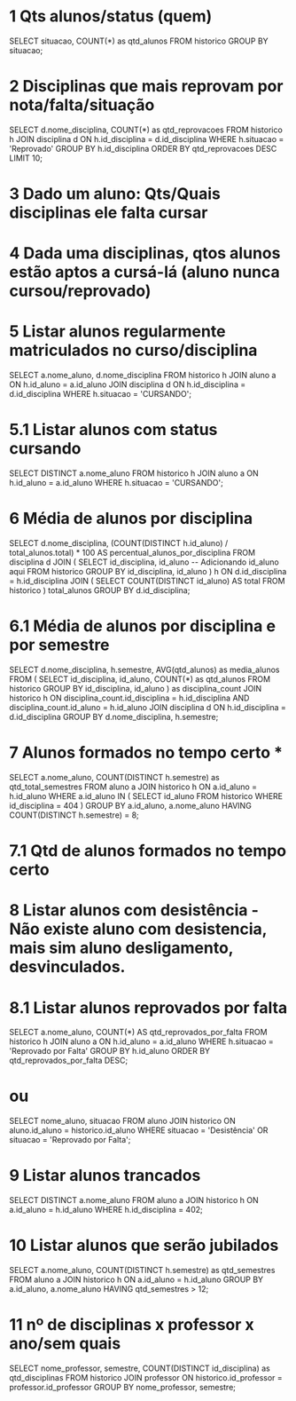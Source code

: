 # 1 Qts alunos/status (quem)
SELECT situacao, COUNT(*) as qtd_alunos
FROM historico
GROUP BY situacao;

# 2 Disciplinas que mais reprovam por nota/falta/situação
SELECT d.nome_disciplina, COUNT(*) as qtd_reprovacoes
FROM historico h
JOIN disciplina d ON h.id_disciplina = d.id_disciplina
WHERE h.situacao = 'Reprovado'
GROUP BY h.id_disciplina
ORDER BY qtd_reprovacoes DESC
LIMIT 10;

# 3 Dado um aluno: Qts/Quais disciplinas ele falta cursar
# 4 Dada uma disciplinas, qtos alunos estão aptos a cursá-lá (aluno nunca cursou/reprovado)
# 5 Listar alunos regularmente matriculados no curso/disciplina
SELECT a.nome_aluno, d.nome_disciplina
FROM historico h
JOIN aluno a ON h.id_aluno = a.id_aluno
JOIN disciplina d ON h.id_disciplina = d.id_disciplina
WHERE h.situacao = 'CURSANDO';

# 5.1 Listar alunos com status cursando
SELECT DISTINCT a.nome_aluno
FROM historico h
JOIN aluno a ON h.id_aluno = a.id_aluno
WHERE h.situacao = 'CURSANDO';

# 6 Média de alunos por disciplina
SELECT
    d.nome_disciplina,
    (COUNT(DISTINCT h.id_aluno) / total_alunos.total) * 100 AS percentual_alunos_por_disciplina
FROM
    disciplina d
JOIN (
    SELECT
        id_disciplina,
        id_aluno  -- Adicionando id_aluno aqui
    FROM
        historico
    GROUP BY
        id_disciplina, id_aluno
) h ON d.id_disciplina = h.id_disciplina
JOIN (
    SELECT
        COUNT(DISTINCT id_aluno) AS total
    FROM
        historico
) total_alunos
GROUP BY
    d.id_disciplina;

# 6.1 Média de alunos por disciplina e por semestre
SELECT d.nome_disciplina, h.semestre, AVG(qtd_alunos) as media_alunos
FROM (
    SELECT id_disciplina, id_aluno, COUNT(*) as qtd_alunos
    FROM historico
    GROUP BY id_disciplina, id_aluno
) as disciplina_count
JOIN historico h ON disciplina_count.id_disciplina = h.id_disciplina AND disciplina_count.id_aluno = h.id_aluno
JOIN disciplina d ON h.id_disciplina = d.id_disciplina
GROUP BY d.nome_disciplina, h.semestre;

# 7 Alunos formados no tempo certo *
SELECT a.nome_aluno, COUNT(DISTINCT h.semestre) as qtd_total_semestres
FROM aluno a
JOIN historico h ON a.id_aluno = h.id_aluno
WHERE a.id_aluno IN (
    SELECT id_aluno
    FROM historico
    WHERE id_disciplina = 404
)
GROUP BY a.id_aluno, a.nome_aluno
HAVING COUNT(DISTINCT h.semestre) = 8;

# 7.1 Qtd de alunos formados no tempo certo

# 8 Listar alunos com desistência - Não existe aluno com desistencia, mais sim aluno desligamento, desvinculados.

# 8.1 Listar alunos reprovados por falta
SELECT a.nome_aluno, COUNT(*) AS qtd_reprovados_por_falta
FROM historico h
JOIN aluno a ON h.id_aluno = a.id_aluno
WHERE h.situacao = 'Reprovado por Falta'
GROUP BY h.id_aluno
ORDER BY qtd_reprovados_por_falta DESC;
# ou
SELECT nome_aluno, situacao FROM aluno JOIN historico ON aluno.id_aluno = historico.id_aluno WHERE situacao = 'Desistência' OR situacao = 'Reprovado por Falta';

# 9 Listar alunos trancados
SELECT DISTINCT a.nome_aluno
FROM aluno a
JOIN historico h ON a.id_aluno = h.id_aluno
WHERE h.id_disciplina = 402;

# 10 Listar alunos que serão jubilados
SELECT a.nome_aluno, COUNT(DISTINCT h.semestre) as qtd_semestres
FROM aluno a
JOIN historico h ON a.id_aluno = h.id_aluno
GROUP BY a.id_aluno, a.nome_aluno
HAVING qtd_semestres > 12;

# 11 nº de disciplinas x professor x ano/sem quais
SELECT nome_professor, semestre, COUNT(DISTINCT id_disciplina) as qtd_disciplinas FROM historico JOIN professor ON historico.id_professor = professor.id_professor GROUP BY nome_professor, semestre;